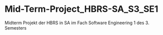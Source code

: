# Mid-Term-Project_HBRS-SA_S3_SE1
Midterm Projekt der HBRS in SA im Fach Software Engineering 1 des 3. Semesters
